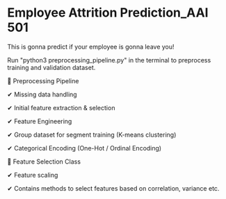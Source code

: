 # Employee Attrition Prediction_AAI 501
This is gonna predict if your employee is gonna leave you!

Run "python3 preprocessing_pipeline.py" in the terminal to preprocess training and validation dataset.

🔹 Preprocessing Pipeline

✔ Missing data handling

✔ Initial feature extraction & selection

✔ Feature Engineering

✔ Group dataset for segment training (K-means clustering)

✔ Categorical Encoding (One-Hot / Ordinal Encoding)

🔹 Feature Selection Class

✔ Feature scaling

✔ Contains methods to select features based on correlation, variance etc.

